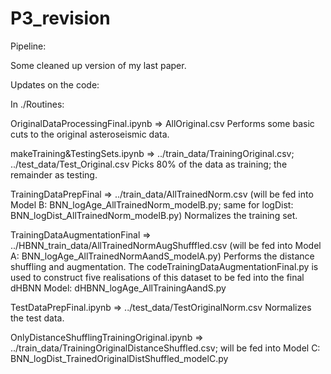 # P3_revision

Pipeline:

Some cleaned up version of my last paper.

Updates on the code:

In ./Routines:

OriginalDataProcessingFinal.ipynb => AllOriginal.csv Performs some basic cuts to the original asteroseismic data.

makeTraining&TestingSets.ipynb => ../train_data/TrainingOriginal.csv; ../test_data/Test_Original.csv Picks 80% of the data as training; the remainder as testing.

TrainingDataPrepFinal => ../train_data/AllTrainedNorm.csv (will be fed into Model B: BNN_logAge_AllTrainedNorm_modelB.py; same for logDist: BNN_logDist_AllTrainedNorm_modelB.py) Normalizes the training set.

TrainingDataAugmentationFinal => ../HBNN_train_data/AllTrainedNormAugShufffled.csv (will be fed into Model A: BNN_logAge_AllTrainedNormAandS_modelA.py) Performs the distance shuffling and augmentation. The codeTrainingDataAugmentationFinal.py is used to construct five realisations of this dataset to be fed into the final dHBNN Model: dHBNN_logAge_AllTrainingAandS.py

TestDataPrepFinal.ipynb => ../test_data/TestOriginalNorm.csv Normalizes the test data.

OnlyDistanceShufflingTrainingOriginal.ipynb => ../train_data/TrainingOriginalDistanceShuffled.csv; will be fed into Model C: BNN_logDist_TrainedOriginalDistShuffled_modelC.py
